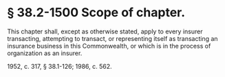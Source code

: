 # § 38.2-1500 Scope of chapter.

<p>This chapter shall, except as otherwise stated, apply to every insurer transacting, attempting to transact, or representing itself as transacting an insurance business in this Commonwealth, or which is in the process of organization as an insurer.</p><p>1952, c. 317, § 38.1-126; 1986, c. 562.</p>